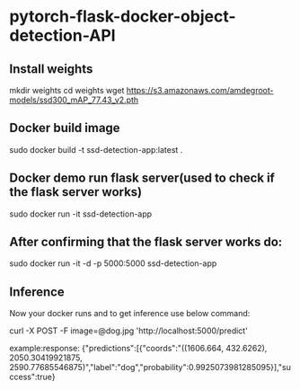 # pytorch-flask-docker-object-detection-API


## Install weights

mkdir weights
cd weights
wget https://s3.amazonaws.com/amdegroot-models/ssd300_mAP_77.43_v2.pth

## Docker build image

sudo docker build -t ssd-detection-app:latest .


## Docker demo run flask server(used to check if the flask server works)

sudo docker run -it ssd-detection-app

## After confirming that the flask server works do:

sudo docker run -it -d -p 5000:5000 ssd-detection-app

## Inference
Now your docker runs and to get inference use below command:

curl -X POST -F image=@dog.jpg 'http://localhost:5000/predict'

example:response:
{"predictions":[{"coords":"((1606.664, 432.6262), 2050.30419921875, 2590.77685546875)","label":"dog","probability":0.9925073981285095}],"success":true}
